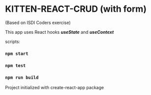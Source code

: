 # KITTEN-REACT-CRUD (with form)
(Based on ISDI Coders exercise)

This app uses React hooks ***useState*** and ***useContext***

scripts:
### `npm start`
### `npm test`
### `npm run build`

Project initialized with create-react-app package
